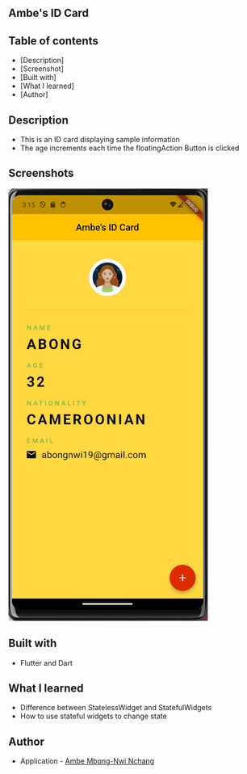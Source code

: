 ## Ambe's ID Card

## Table of contents

- [Description]  
- [Screenshot]
- [Built with]
- [What I learned]
- [Author]

## Description

- This is an ID card displaying sample information 
- The age increments each time the floatingAction Button is clicked

## Screenshots

![](assets/Screenshot.png)

## Built with

- Flutter and Dart

## What I learned

- Difference between StatelessWidget and StatefulWidgets
- How to use stateful widgets to change state

## Author

- Application - [Ambe Mbong-Nwi Nchang](https://github.com/Ambe-Mbong-Nwi/Flutter-Projects.git)


